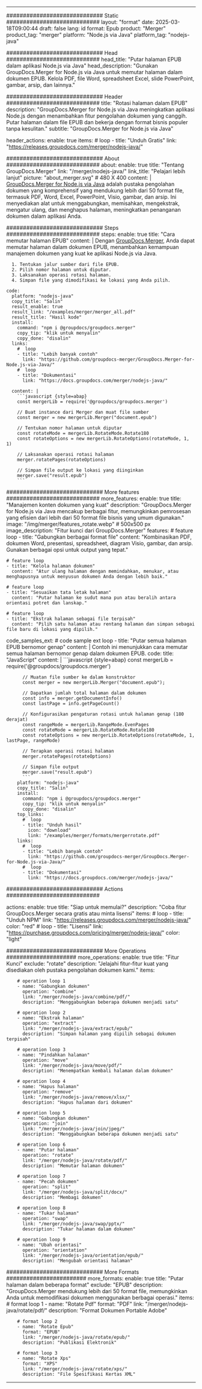 
---
############################# Static ############################
layout: "format"
date:  2025-03-18T09:00:44
draft: false
lang: id
format: Epub
product: "Merger"
product_tag: "merger"
platform: "Node.js via Java"
platform_tag: "nodejs-java"

############################# Head ############################
head_title: "Putar halaman EPUB dalam aplikasi Node.js via Java"
head_description: "Gunakan GroupDocs.Merger for Node.js via Java untuk memutar halaman dalam dokumen EPUB. Kelola PDF, file Word, spreadsheet Excel, slide PowerPoint, gambar, arsip, dan lainnya."

############################# Header ############################
title: "Rotasi halaman dalam EPUB" 
description: "GroupDocs.Merger for Node.js via Java meningkatkan aplikasi Node.js dengan menambahkan fitur pengolahan dokumen yang canggih. Putar halaman dalam file EPUB dan bekerja dengan format bisnis populer tanpa kesulitan."
subtitle: "GroupDocs.Merger for Node.js via Java" 

header_actions:
  enable: true
  items:
    #  loop
    - title: "Unduh Gratis"
      link: "https://releases.groupdocs.com/merger/nodejs-java/"
      
############################# About ############################
about:
    enable: true
    title: "Tentang GroupDocs.Merger"
    link: "/merger/nodejs-java/"
    link_title: "Pelajari lebih lanjut"
    picture: "about_merger.svg" # 480 X 400
    content: |
       [GroupDocs.Merger for Node.js via Java](/merger/nodejs-java/) adalah pustaka pengolahan dokumen yang komprehensif yang mendukung lebih dari 50 format file, termasuk PDF, Word, Excel, PowerPoint, Visio, gambar, dan arsip. Ini menyediakan alat untuk menggabungkan, memisahkan, mengekstrak, mengatur ulang, dan menghapus halaman, meningkatkan penanganan dokumen dalam aplikasi Anda.

############################# Steps ############################
steps:
    enable: true
    title: "Cara memutar halaman EPUB"
    content: |
      Dengan [GroupDocs.Merger](/merger/nodejs-java/), Anda dapat memutar halaman dalam dokumen EPUB, menambahkan kemampuan manajemen dokumen yang kuat ke aplikasi Node.js via Java.
      
      1. Tentukan jalur sumber dari file EPUB.
      2. Pilih nomor halaman untuk diputar.
      3. Laksanakan operasi rotasi halaman.
      4. Simpan file yang dimodifikasi ke lokasi yang Anda pilih.
   
    code:
      platform: "nodejs-java"
      copy_title: "Salin"
      result_enable: true
      result_link: "/examples/merger/merger_all.pdf"
      result_title: "Hasil kode"
      install:
        command: "npm i @groupdocs/groupdocs.merger"
        copy_tip: "klik untuk menyalin"
        copy_done: "disalin"
      links:
        #  loop
        - title: "Lebih banyak contoh"
          link: "https://github.com/groupdocs-merger/GroupDocs.Merger-for-Node.js-via-Java/"
        #  loop
        - title: "Dokumentasi"
          link: "https://docs.groupdocs.com/merger/nodejs-java/"
          
      content: |
        ```javascript {style=abap}
        const mergerLib = require('@groupdocs/groupdocs.merger')

        // Buat instance dari Merger dan muat file sumber
        const merger = new mergerLib.Merger("document.epub")

        // Tentukan nomor halaman untuk diputar
        const rotateMode = mergerLib.RotateMode.Rotate180
        const rotateOptions = new mergerLib.RotateOptions(rotateMode, 1, 1)

        // Laksanakan operasi rotasi halaman
        merger.rotatePages(rotateOptions)

        // Simpan file output ke lokasi yang diinginkan
        merger.save("result.epub")
        ```            

############################# More features ############################
more_features:
  enable: true
  title: "Manajemen konten dokumen yang kuat"
  description: "GroupDocs.Merger for Node.js via Java mencakup berbagai fitur, memungkinkan pemrosesan yang efisien dari lebih dari 50 format file bisnis yang umum digunakan."
  image: "/img/merger/features_rotate.webp" # 500x500 px
  image_description: "Fitur kunci dari GroupDocs.Merger"
  features:
    # feature loop
    - title: "Gabungkan berbagai format file"
      content: "Kombinasikan PDF, dokumen Word, presentasi, spreadsheet, diagram Visio, gambar, dan arsip. Gunakan berbagai opsi untuk output yang tepat."

    # feature loop
    - title: "Kelola halaman dokumen"
      content: "Atur ulang halaman dengan memindahkan, menukar, atau menghapusnya untuk menyusun dokumen Anda dengan lebih baik."

    # feature loop
    - title: "Sesuaikan tata letak halaman"
      content: "Putar halaman ke sudut mana pun atau beralih antara orientasi potret dan lanskap."

    # feature loop
    - title: "Ekstrak halaman sebagai file terpisah"
      content: "Pilih satu halaman atau rentang halaman dan simpan sebagai file baru di lokasi yang dipilih."
      
  code_samples_ext:
    # code sample ext loop
    - title: "Putar semua halaman EPUB bernomor genap"
      content: |
        Contoh ini menunjukkan cara memutar semua halaman bernomor genap dalam dokumen EPUB.
      code:
        title: "JavaScript"
        content: |
          ```javascript {style=abap}
          const mergerLib = require('@groupdocs/groupdocs.merger')
          
          // Muatan file sumber ke dalam konstruktor
          const merger = new mergerLib.Merger("document.epub");

          // Dapatkan jumlah total halaman dalam dokumen
          const info = merger.getDocumentInfo()
          const lastPage = info.getPageCount()

          // Konfigurasikan pengaturan rotasi untuk halaman genap (180 derajat)
          const rangeMode = mergerLib.RangeMode.EvenPages
          const rotateMode = mergerLib.RotateMode.Rotate180
          const rotateOptions = new mergerLib.RotateOptions(rotateMode, 1, lastPage, rangeMode)
          
          // Terapkan operasi rotasi halaman
          merger.rotatePages(rotateOptions)

          // Simpan file output
          merger.save("result.epub")
          ```
        platform: "nodejs-java"
        copy_title: "Salin"
        install:
          command: "npm i @groupdocs/groupdocs.merger"
          copy_tip: "klik untuk menyalin"
          copy_done: "disalin"
        top_links:
          #  loop
          - title: "Unduh hasil"
            icon: "download"
            link: "/examples/merger/formats/mergerrotate.pdf"
        links:
          #  loop
          - title: "Lebih banyak contoh"
            link: "https://github.com/groupdocs-merger/GroupDocs.Merger-for-Node.js-via-Java/"
          #  loop
          - title: "Dokumentasi"
            link: "https://docs.groupdocs.com/merger/nodejs-java/"
            

            


############################# Actions ############################

actions:
  enable: true
  title: "Siap untuk memulai?"
  description: "Coba fitur GroupDocs.Merger secara gratis atau minta lisensi"
  items:
    #  loop
    - title: "Unduh NPM"
      link: "https://releases.groupdocs.com/merger/nodejs-java/"
      color: "red"
        #  loop
    - title: "Lisensi"
      link: "https://purchase.groupdocs.com/pricing/merger/nodejs-java/"
      color: "light"


############################# More Operations #####################
more_operations:
    enable: true
    title: "Fitur Kunci"
    exclude: "rotate"
    description: "Jelajahi fitur-fitur kuat yang disediakan oleh pustaka pengolahan dokumen kami."
    items: 
          
        # operation loop 1
        - name: "Gabungkan dokumen"
          operation: "combine"
          link: "/merger/nodejs-java/combine/pdf/"
          description: "Menggabungkan beberapa dokumen menjadi satu"

        # operation loop 2
        - name: "Ekstrak halaman"
          operation: "extract"
          link: "/merger/nodejs-java/extract/epub/"
          description: "Simpan halaman yang dipilih sebagai dokumen terpisah"

        # operation loop 3
        - name: "Pindahkan halaman"
          operation: "move"
          link: "/merger/nodejs-java/move/pdf/"
          description: "Menempatkan kembali halaman dalam dokumen"

        # operation loop 4
        - name: "Hapus halaman"
          operation: "remove"
          link: "/merger/nodejs-java/remove/xlsx/"
          description: "Hapus halaman dari dokumen"

        # operation loop 5
        - name: "Gabungkan dokumen"
          operation: "join"
          link: "/merger/nodejs-java/join/jpeg/"
          description: "Menggabungkan beberapa dokumen menjadi satu"

        # operation loop 6
        - name: "Putar halaman"
          operation: "rotate"
          link: "/merger/nodejs-java/rotate/pdf/"
          description: "Memutar halaman dokumen"

        # operation loop 7
        - name: "Pecah dokumen"
          operation: "split"
          link: "/merger/nodejs-java/split/docx/"
          description: "Membagi dokumen"

        # operation loop 8
        - name: "Tukar halaman"
          operation: "swap"
          link: "/merger/nodejs-java/swap/pptx/"
          description: "Tukar halaman dalam dokumen"

        # operation loop 9
        - name: "Ubah orientasi"
          operation: "orientation"
          link: "/merger/nodejs-java/orientation/epub/"
          description: "Mengubah orientasi halaman"
          
        
          
############################# More Formats ########################
more_formats:
    enable: true
    title: "Putar halaman dalam beberapa format"
    exclude: "EPUB"
    description: "GroupDocs.Merger mendukung lebih dari 50 format file, memungkinkan Anda untuk memodifikasi dokumen menggunakan berbagai operasi."
    items: 
        # format loop 1
        - name: "Rotate Pdf"
          format: "PDF"
          link: "/merger/nodejs-java/rotate/pdf/"
          description: "Format Dokumen Portable Adobe"

        # format loop 2
        - name: "Rotate Epub"
          format: "EPUB"
          link: "/merger/nodejs-java/rotate/epub/"
          description: "Publikasi Elektronik"

        # format loop 3
        - name: "Rotate Xps"
          format: "XPS"
          link: "/merger/nodejs-java/rotate/xps/"
          description: "File Spesifikasi Kertas XML"


---